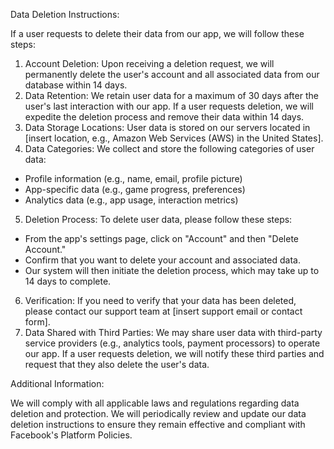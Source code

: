 Data Deletion Instructions:

If a user requests to delete their data from our app, we will follow these steps:

1. Account Deletion: Upon receiving a deletion request, we will permanently delete the user's account and all associated data from our database within 14 days.
2. Data Retention: We retain user data for a maximum of 30 days after the user's last interaction with our app. If a user requests deletion, we will expedite the deletion process and remove their data within 14 days.
3. Data Storage Locations: User data is stored on our servers located in [insert location, e.g., Amazon Web Services (AWS) in the United States].
4. Data Categories: We collect and store the following categories of user data:
- Profile information (e.g., name, email, profile picture)
- App-specific data (e.g., game progress, preferences)
- Analytics data (e.g., app usage, interaction metrics)
5. Deletion Process: To delete user data, please follow these steps:
- From the app's settings page, click on "Account" and then "Delete Account."
- Confirm that you want to delete your account and associated data.
- Our system will then initiate the deletion process, which may take up to 14 days to complete.
6. Verification: If you need to verify that your data has been deleted, please contact our support team at [insert support email or contact form].
7. Data Shared with Third Parties: We may share user data with third-party service providers (e.g., analytics tools, payment processors) to operate our app. If a user requests deletion, we will notify these third parties and request that they also delete the user's data.

Additional Information:

We will comply with all applicable laws and regulations regarding data deletion and protection.
We will periodically review and update our data deletion instructions to ensure they remain effective and compliant with Facebook's Platform Policies.

<script src="https://cdn.botpress.cloud/webchat/v1/inject.js"></script>
<script src="https://mediafiles.botpress.cloud/1ed92ad7-53e3-43fe-b15f-5879b2e6800a/webchat/config.js" defer></script>
